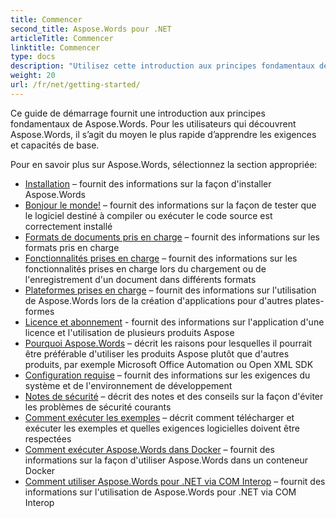 ```yaml
---
title: Commencer
second_title: Aspose.Words pour .NET
articleTitle: Commencer
linktitle: Commencer
type: docs
description: "Utilisez cette introduction aux principes fondamentaux de Aspose.Words for .NET pour commencer à réaliser la valeur de Aspose.Words pour votre entreprise."
weight: 20
url: /fr/net/getting-started/
---
```


Ce guide de démarrage fournit une introduction aux principes fondamentaux de Aspose.Words. Pour les utilisateurs qui découvrent Aspose.Words, il s’agit du moyen le plus rapide d’apprendre les exigences et capacités de base.

Pour en savoir plus sur Aspose.Words, sélectionnez la section appropriée:

- [Installation](/words/fr/net/installation/) – fournit des informations sur la façon d'installer Aspose.Words
- [Bonjour le monde!](/words/fr/net/hello-world/) – fournit des informations sur la façon de tester que le logiciel destiné à compiler ou exécuter le code source est correctement installé
- [Formats de documents pris en charge](/words/fr/net/supported-document-formats/) – fournit des informations sur les formats pris en charge
- [Fonctionnalités prises en charge](/words/fr/net/features/) – fournit des informations sur les fonctionnalités prises en charge lors du chargement ou de l'enregistrement d'un document dans différents formats
- [Plateformes prises en charge](https://docs.aspose.com/words/net/platforms-and-interoperability/) – fournit des informations sur l'utilisation de Aspose.Words lors de la création d'applications pour d'autres plates-formes
- [Licence et abonnement](/words/fr/net/licensing/) - fournit des informations sur l'application d'une licence et l'utilisation de plusieurs produits Aspose
- [Pourquoi Aspose.Words](https://docs.aspose.com/words/net/aspose-words-or-other-solutions/) – décrit les raisons pour lesquelles il pourrait être préférable d'utiliser les produits Aspose plutôt que d'autres produits, par exemple Microsoft Office Automation ou Open XML SDK
- [Configuration requise](/words/fr/net/system-requirements/) – fournit des informations sur les exigences du système et de l'environnement de développement
- [Notes de sécurité](/words/fr/net/security/) – décrit des notes et des conseils sur la façon d'éviter les problèmes de sécurité courants
- [Comment exécuter les exemples](/words/fr/net/how-to-run-the-examples/) – décrit comment télécharger et exécuter les exemples et quelles exigences logicielles doivent être respectées
- [Comment exécuter Aspose.Words dans Docker](/words/fr/net/how-to-run-aspose-words-in-docker/) – fournit des informations sur la façon d'utiliser Aspose.Words dans un conteneur Docker
- [Comment utiliser Aspose.Words pour .NET via COM Interop](/words/fr/net/how-to-use-aspose-words-via-com-interop/) – fournit des informations sur l'utilisation de Aspose.Words pour .NET via COM Interop


